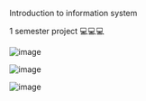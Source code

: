 Introduction to information system



1 semester project :computer::computer::computer:




![image](https://user-images.githubusercontent.com/66240249/209840999-0f0f77a8-b68e-4f27-b6f2-54adb0dd0f5b.png)




![image](https://user-images.githubusercontent.com/66240249/209841078-bc88822d-48f2-4175-bb8f-7e891f1b2f01.png)





![image](https://user-images.githubusercontent.com/66240249/209841146-75e14b03-84a4-4e5a-b1c0-1d7996dc94d6.png)
